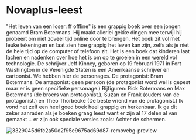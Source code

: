 # Novaplus-leest
"Het leven van een loser: ff offline" is een grappig boek over een jongen genaamd Bram Botermans. Hij maakt allerlei gekke dingen mee terwijl hij probeert om niet zoveel tijd online door te brengen. Het boek zit vol met leuke tekeningen en laat zien hoe grappig het leven kan zijn, zelfs als je niet de hele tijd op de computer of telefoon zit. Het is een boek dat kinderen laat lachen en nadenken over hoe het is om op te groeien in een wereld vol technologie. De schrijver Jeff Kinney, geboren op 19 februari 1971 in Fort Washington in de Verenigde Staten is een Amerikaanse schrijver en cartoonist.
We hebben hier de personages. De protagonist: Bram Botermans. De antagonist: geen persoon (de protagonist word wel is gepest maar er is geen specifieke personage.) Bijfiguren: Rick Botermans en Max Botermans (de broers van protagonist.), Suzan en Frank (ouders van de protagonist.) en Theo Thorbecke (De beste vriend van de protagonist.)
Ik vond het zelf een heel goed boek heel grappig en herkenbaar. Ik ga dit zeker aanraden als je boeken graag leest want er zijn al 17 delen al van gemaakt + er zijn ook speciale versies zoals: Achter de schermen.

![3329045d6fc2a50d2f95e9675ad69d87-removebg-preview](https://github.com/TwannX/Novaplus-leest/assets/150713598/5e30eb7c-2cef-4d3e-b90a-832b93255c94)
